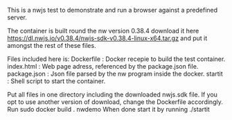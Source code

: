 This is a nwjs test to demonstrate and run a browser against a predefined server.

The container is built round the nw version 0.38.4
download it here https://dl.nwjs.io/v0.38.4/nwjs-sdk-v0.38.4-linux-x64.tar.gz
and put it amongst the rest of these files.

Files included here is:
  Dockerfile	: Docker recepie to build the test container.
  index.html	: Web page adress, referenced by the package.json file.
  package.json	: Json file parsed by the nw program inside the docker.
  startit		: Shell script to start the container.

Put all files in one directory including the downloaded nwjs.sdk file.
If you opt to use another version of download, change the Dockerfile accordingly.
Run sudo docker build . nwdemo
When done start it by running ./startit
